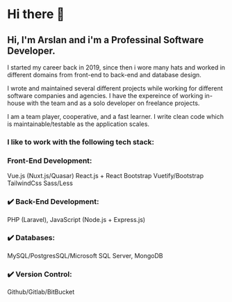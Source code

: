 # Hi there 👋

## Hi, I'm Arslan and i'm a Professinal Software Developer.

I started my career back in 2019, since then i wore many hats and worked in different domains from front-end to back-end and database design.

I wrote and maintained several different projects while working for different software companies and agencies. I have the expereince of working in-house with the team and as a solo developer on freelance projects.

I am a team player, cooperative, and a fast learner. I write clean code which is maintainable/testable as the application scales.

### I like to work with the following tech stack:

### Front-End Development:

Vue.js (Nuxt.js/Quasar)
React.js + React Bootstrap
Vuetify/Bootstrap
TailwindCss
Sass/Less

### :heavy_check_mark: Back-End Development:

PHP (Laravel),
JavaScript (Node.js + Express.js)

### :heavy_check_mark: Databases:

MySQL/PostgresSQL/Microsoft SQL Server, MongoDB

### :heavy_check_mark: Version Control:

Github/Gitlab/BitBucket
